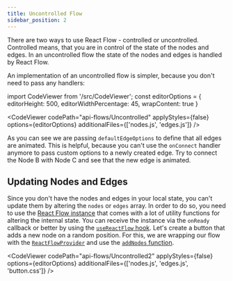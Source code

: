 ```yaml
---
title: Uncontrolled Flow
sidebar_position: 2
---
```


There are two ways to use React Flow - controlled or uncontrolled. Controlled means, that you are in control of the state of the nodes and edges. In an uncontrolled flow the state of the nodes and edges is handled by React Flow.

An implementation of an uncontrolled flow is simpler, because you don't need to pass any handlers:

import CodeViewer from '/src/CodeViewer';
const editorOptions = { editorHeight: 500, editorWidthPercentage: 45, wrapContent: true }

<CodeViewer codePath="api-flows/Uncontrolled" applyStyles={false} options={editorOptions} additionalFiles={['nodes.js', 'edges.js']} />

As you can see we are passing `defaultEdgeOptions` to define that all edges are animated. This is helpful, because you can't use the `onConnect` handler anymore to pass custom options to a newly created edge. Try to connect the Node B with Node C and see that the new edge is animated.

## Updating Nodes and Edges

Since you don't have the nodes and edges in your local state, you can't update them by altering the `nodes` or `edges` array. In order to do so, you need to use the [React Flow instance](/docs/api/reactflow-instance) that comes with a lot of utility functions for altering the internal state. You can receive the instance via the `onReady` callback or better by using the [`useReactFlow` hook](/docs/api/hooks/use-react-flow). Let's create a button that adds a new node on a random position. For this, we are wrapping our flow with the [`ReactFlowProvider`](/docs/api/react-flow-provider) and use the [`addNodes` function](/docs/api/react-flow-instance#nodes-and-edges).

<CodeViewer codePath="api-flows/Uncontrolled2" applyStyles={false} options={editorOptions} additionalFiles={['nodes.js', 'edges.js', 'button.css']} />
